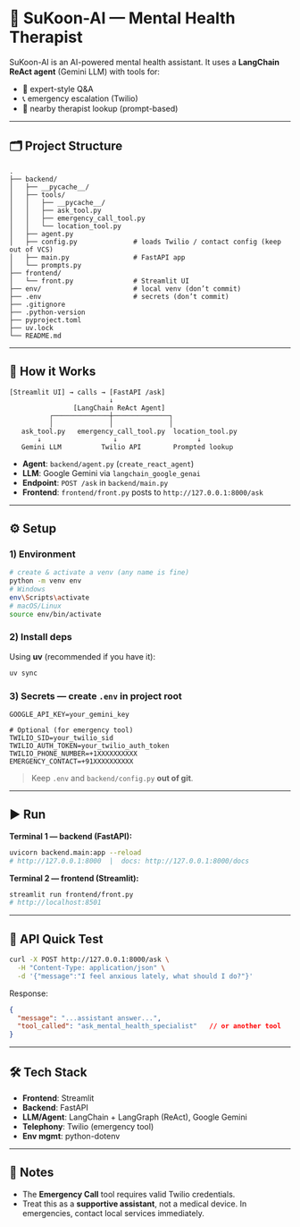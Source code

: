 # 🧠 SuKoon-AI — Mental Health Therapist

SuKoon-AI is an AI-powered mental health assistant. It uses a **LangChain ReAct agent** (Gemini LLM) with tools for:

* 💬 expert-style Q\&A
* 📞 emergency escalation (Twilio)
* 📍 nearby therapist lookup (prompt-based)

---

## 🗂️ Project Structure

```
.
├── backend/
│   ├── __pycache__/
│   ├── tools/
│   │   ├── __pycache__/
│   │   ├── ask_tool.py
│   │   ├── emergency_call_tool.py
│   │   └── location_tool.py
│   ├── agent.py
│   ├── config.py              # loads Twilio / contact config (keep out of VCS)
│   ├── main.py                # FastAPI app
│   └── prompts.py
├── frontend/
│   └── front.py               # Streamlit UI
├── env/                       # local venv (don’t commit)
├── .env                       # secrets (don’t commit)
├── .gitignore
├── .python-version
├── pyproject.toml
├── uv.lock
└── README.md
```

---

## 🧩 How it Works

```
[Streamlit UI] → calls → [FastAPI /ask]
                         ↓
                [LangChain ReAct Agent]
          ┌──────────────┼──────────────┐
          │              │              │
   ask_tool.py   emergency_call_tool.py  location_tool.py
       ↓                  ↓                    ↓
   Gemini LLM          Twilio API        Prompted lookup
```

* **Agent**: `backend/agent.py` (`create_react_agent`)
* **LLM**: Google Gemini via `langchain_google_genai`
* **Endpoint**: `POST /ask` in `backend/main.py`
* **Frontend**: `frontend/front.py` posts to `http://127.0.0.1:8000/ask`

---

## ⚙️ Setup

### 1) Environment

```bash
# create & activate a venv (any name is fine)
python -m venv env
# Windows
env\Scripts\activate
# macOS/Linux
source env/bin/activate
```

### 2) Install deps

Using **uv** (recommended if you have it):

```bash
uv sync
```

### 3) Secrets — create `.env` in project root

```
GOOGLE_API_KEY=your_gemini_key

# Optional (for emergency tool)
TWILIO_SID=your_twilio_sid
TWILIO_AUTH_TOKEN=your_twilio_auth_token
TWILIO_PHONE_NUMBER=+1XXXXXXXXXX
EMERGENCY_CONTACT=+91XXXXXXXXXX
```

> Keep `.env` and `backend/config.py` **out of git**.

---

## ▶️ Run

**Terminal 1 — backend (FastAPI):**

```bash
uvicorn backend.main:app --reload
# http://127.0.0.1:8000  |  docs: http://127.0.0.1:8000/docs
```

**Terminal 2 — frontend (Streamlit):**

```bash
streamlit run frontend/front.py
# http://localhost:8501
```

---

## 🔌 API Quick Test

```bash
curl -X POST http://127.0.0.1:8000/ask \
  -H "Content-Type: application/json" \
  -d '{"message":"I feel anxious lately, what should I do?"}'
```

Response:

```json
{
  "message": "...assistant answer...",
  "tool_called": "ask_mental_health_specialist"   // or another tool
}
```

---

## 🛠️ Tech Stack

* **Frontend**: Streamlit
* **Backend**: FastAPI
* **LLM/Agent**: LangChain + LangGraph (ReAct), Google Gemini
* **Telephony**: Twilio (emergency tool)
* **Env mgmt**: python-dotenv

---

## 🚧 Notes

* The **Emergency Call** tool requires valid Twilio credentials.
* Treat this as a **supportive assistant**, not a medical device. In emergencies, contact local services immediately.

